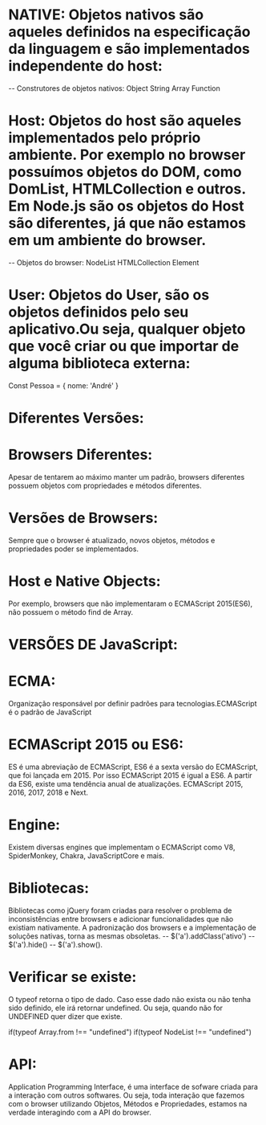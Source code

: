 # NATIVE: Objetos nativos são aqueles definidos na especificação da linguagem e são implementados independente do host:
-- Construtores de objetos nativos:
Object
String
Array 
Function

# Host: Objetos do host são aqueles implementados pelo próprio ambiente. Por exemplo no browser possuímos objetos do DOM, como DomList, HTMLCollection e outros. Em Node.js são os objetos do Host são diferentes, já que não estamos em um ambiente do browser.

-- Objetos do browser:
NodeList
HTMLCollection
Element

# User: Objetos do User, são os objetos definidos pelo seu aplicativo.Ou seja, qualquer objeto que você criar ou que importar de alguma biblioteca externa:
Const Pessoa = {
  nome: 'André'
}

# Diferentes Versões:
# Browsers Diferentes: 
Apesar de tentarem ao máximo manter um padrão, browsers diferentes possuem objetos com propriedades e métodos diferentes.

# Versões de Browsers:
Sempre que o browser é atualizado, novos objetos, métodos e propriedades poder se implementados.

# Host e Native Objects:
Por exemplo, browsers que não implementaram o ECMAScript 2015(ES6), não possuem o método find de Array.

# VERSÕES DE JavaScript:
# ECMA: 
Organização responsável por definir padrões para tecnologias.ECMAScript é o padrão de JavaScript

# ECMAScript 2015 ou ES6:
ES é uma abreviação de ECMAScript, ES6 é a sexta versão do ECMAScript, que foi lançada em 2015. Por isso ECMAScript 2015 é igual a ES6. A partir da ES6, existe uma tendência anual de atualizações. ECMAScript 2015, 2016, 2017, 2018 e Next.

# Engine:
Existem diversas engines que implementam o ECMAScript como V8, SpiderMonkey, Chakra, JavaScriptCore e mais.

# Bibliotecas:
Bibliotecas como jQuery foram criadas para resolver o problema de inconsistências entre browsers e adicionar funcionalidades que não existiam nativamente. A padronização dos browsers e a implementação de soluções nativas, torna as mesmas obsoletas.
-- $('a').addClass('ativo')
-- $('a').hide()
-- $('a').show().

# Verificar se existe:

O typeof retorna o tipo de dado. Caso esse dado não exista ou não tenha sido definido, ele irá retornar undefined. Ou seja, quando não for UNDEFINED quer dizer que existe.

if(typeof Array.from !== "undefined")
if(typeof NodeList !== "undefined")


# API:
 Application Programming Interface, é uma interface de sofware criada para a interação com outros softwares. Ou seja, toda interação que fazemos com o browser utilizando Objetos, Métodos e Propriedades, estamos na verdade interagindo com a API do browser.